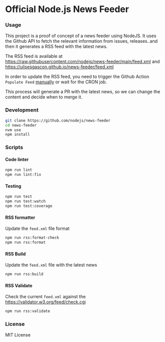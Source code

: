 # Official Node.js News Feeder

### Usage

This project is a proof of concept of a news feeder using NodeJS. It uses the Github API to fetch the relevant information from issues, releases..and then it generates a RSS feed with the latest news.

The RSS feed is available at https://raw.githubusercontent.com/nodejs/news-feeder/main/feed.xml and https://ulisesgascon.github.io/news-feeder/feed.xml

In order to update the RSS feed, you need to trigger the Github Action `Populate Feed` [manually](https://github.com/nodejs/news-feeder/actions/workflows/populate_feed.yml) or wait for the CRON job.

This process will generate a PR with the latest news, so we can change the content and decide when to merge it.

### Development

```bash
git clone https://github.com/nodejs/news-feeder
cd news-feeder
nvm use
npm install
```


### Scripts

#### Code linter

```bash
npm run lint
npm run lint:fix
```

#### Testing

```bash
npm run test
npm run test:watch
npm run test:coverage
```

#### RSS formatter

Update the `feed.xml` file format

```bash
npm run rss:format-check
npm run rss:format
```

#### RSS Build

Update the `feed.xml` file with the latest news

```bash
npm run rss:build
```

#### RSS Validate

Check the current `feed.xml` against the https://validator.w3.org/feed/check.cgi

```bash
npm run rss:validate
```

### License

MIT License